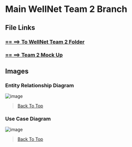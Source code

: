 # Main WellNet Team 2 Branch


## File Links

### [== ==> To WellNet Team 2 Folder](https://drive.google.com/drive/folders/1ai5agUhhjO6GZjeAszOKRuY71gWC153r)

### [== ==> Team 2 Mock Up](https://docs.google.com/presentation/d/1aT9RDicboaknPNBcyJ8UyubZlON5xWxbSHRST3ZMcTM/edit#slide=id.p)


## Images

### Entity Relationship Diagram
![image](https://user-images.githubusercontent.com/69606065/142472217-562ffb56-8ff4-4917-b6b7-4a1304301eb9.png)

> [Back To Top](#mainwellnetteam2branch)

### Use Case Diagram
![image](https://user-images.githubusercontent.com/69606065/142472470-b9a2004d-4fc1-4d2e-9f29-c23fdaf7eac1.png)

> [Back To Top](#backend)
